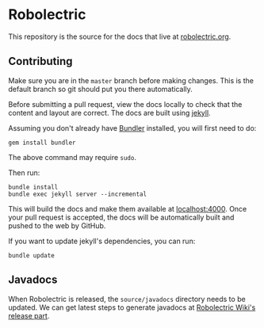# Robolectric

This repository is the source for the docs that live at [robolectric.org](http://robolectric.org).

## Contributing

Make sure you are in the `master` branch before making changes. This is the default branch so git should put you there automatically.

Before submitting a pull request, view the docs locally to check that the content and layout are correct. The docs are built using [jekyll](https://jekyllrb.com/).

Assuming you don't already have [Bundler](http://bundler.io/) installed, you will first need to do:

    gem install bundler
    
The above command may require `sudo`.

Then run:

    bundle install
    bundle exec jekyll server --incremental
  
This will build the docs and make them available at [localhost:4000](http://localhost:4000). Once
your pull request is accepted, the docs will be automatically built and pushed to the web by GitHub.

If you want to update jekyll's dependencies, you can run:

    bundle update

## Javadocs

When Robolectric is released, the `source/javadocs` directory needs to be updated. We can get latest steps to generate javadocs at [Robolectric Wiki's release part](https://github.com/robolectric/robolectric/wiki/Performing-a-Release#release).
